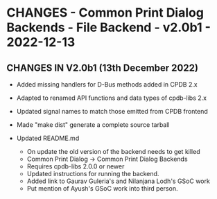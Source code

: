 # CHANGES - Common Print Dialog Backends - File Backend - v2.0b1 - 2022-12-13

## CHANGES IN V2.0b1 (13th December 2022)

- Added missing handlers for D-Bus methods added in CPDB 2.x

- Adapted to renamed API functions and data types of cpdb-libs 2.x

- Updated signal names to match those emitted from CPDB frontend

- Made "make dist" generate a complete source tarball

- Updated README.md

  + On update the old version of the backend needs to get killed
  + Common Print Dialog -> Common Print Dialog Backends
  + Requires cpdb-libs 2.0.0 or newer
  + Updated instructions for running the backend.
  + Added link to Gaurav Guleria's and Nilanjana Lodh's GSoC work
  + Put mention of Ayush's GSoC work into third person.
